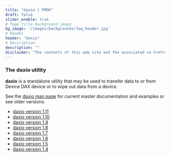 ```yaml
---
title: "daxio | PMDK"
draft: false
slider_enable: true
# Page title background image
bg_image: '/images/backgrounds/faq_header.jpg'
# Header
header: "daxio"
# Description
description: ""
disclaimer: "The contents of this web site and the associated <a href=\"https://github.com/pmem\">GitHub repositories</a> are BSD-licensed open source."
---
```

### The daxio utility

**daxio** is a standalone utility that may be used to transfer data to or from
Device DAX device or to wipe out data from a device.

See the [daxio man page](../manpages/linux/master/daxio/daxio.1.html)
for current master documentation and examples or see older versions:

* [daxio version 1.11](../manpages/linux/v1.11/daxio/daxio.1.html)
* [daxio version 1.10](../manpages/linux/v1.10/daxio/daxio.1.html)
* [daxio version 1.9](../manpages/linux/v1.9/daxio/daxio.1.html)
* [daxio version 1.8](../manpages/linux/v1.8/daxio/daxio.1.html)
* [daxio version 1.7](../manpages/linux/v1.7/daxio/daxio.1.html)
* [daxio version 1.6](../manpages/linux/v1.6/daxio/daxio.1.html)
* [daxio version 1.5](../manpages/linux/v1.5/daxio/daxio.1.html)
* [daxio version 1.4](../manpages/linux/v1.4/daxio/daxio.1.html)